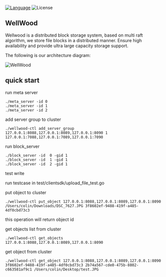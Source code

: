 [![Language](https://img.shields.io/badge/Language-Go-blue.svg)](https://golang.org/)
![License](https://img.shields.io/badge/license-Apache-blue.svg)

## WellWood

Wellwood is a distributed block storage system, based on multi raft algorithm, we store file blocks in a distributed manner. Ensure high availability and provide ultra large capacity storage support.

The following is our architecture diagram:

![WellWood](https://cdn.nlark.com/yuque/0/2022/png/29306112/1656687604705-cefdbe9e-3242-4173-871f-fdb11fcacd83.png)

## quick start

run meta server
```
./meta_server -id 0
./meta_server -id 1
./meta_server -id 2
```

add server group to cluster

```
./wellwood-ctl add_server_group 127.0.0.1:8088,127.0.0.1:8089,127.0.0.1:8090 1 127.0.0.1:7088,127.0.0.1:7089,127.0.0.1:7090
```

run block_server
```
./block_server -id  0 -gid 1
./block_server -id  1 -gid 1
./block_server -id  2 -gid 1
```

test write

run testcase in test/clientsdk/upload_file_test.go

put object to cluster

```
./wellwood-ctl put_object 127.0.0.1:8088,127.0.0.1:8089,127.0.0.1:8090 /Users/colin/Downloads/DSC_7627.JPG 3f8602ef-9488-419f-a485-4df0cbd73c3  
```
this operation will return object id

get objects list from cluster

```
./wellwood-ctl get_objects 127.0.0.1:8088,127.0.0.1:8089,127.0.0.1:8090
```

get object from cluster
```
./wellwood-ctl get_object 127.0.0.1:8088,127.0.0.1:8089,127.0.0.1:8090 3f8602ef-9488-419f-a485-4df0cbd73c3 2b74a567-cde0-475b-8802-c663581af9c1 /Users/colin/Desktop/test.JPG
```

